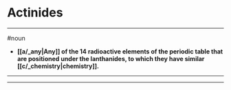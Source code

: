 # Actinides
---
#noun
- **[[a/_any|Any]] of the 14 radioactive elements of the periodic table that are positioned under the lanthanides, to which they have similar [[c/_chemistry|chemistry]].**
---
---
